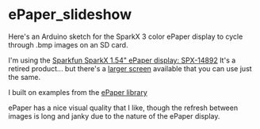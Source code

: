 # ePaper_slideshow
Here's an Arduino sketch for the SparkX 3 color ePaper display to cycle through .bmp images on an SD card.

I'm using the [Sparkfun SparkX 1.54" ePaper display: SPX-14892](https://www.sparkfun.com/products/retired/14892)
It's a retired product... but there's a [larger screen](https://www.sparkfun.com/products/15013) available that you can use just the same.

I built on examples from the [ePaper library](https://github.com/sparkfun/SparkFun_ePaper_Arduino_Library)

ePaper has a nice visual quality that I like, though the refresh between images is long and janky due to the nature of the ePaper display.
